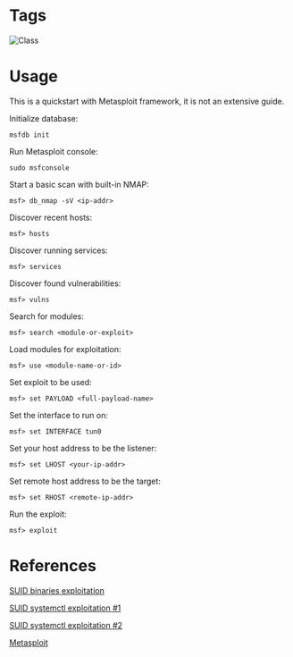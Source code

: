 # Tags
![Class](https://img.shields.io/static/v1?label=Class&message=Reconnaissance&color=green)

# Usage
This is a quickstart with Metasploit framework, it is not an extensive guide.

Initialize database:

```console
msfdb init
```

Run Metasploit console:

```console
sudo msfconsole
```

Start a basic scan with built-in NMAP:

```console
msf> db_nmap -sV <ip-addr>
```

Discover recent hosts:

```console
msf> hosts
```

Discover running services:

```console
msf> services
```

Discover found vulnerabilities:

```console
msf> vulns
```

Search for modules:

```console
msf> search <module-or-exploit>
```

Load modules for exploitation:

```console
msf> use <module-name-or-id>
```

Set exploit to be used:

```console
msf> set PAYLOAD <full-payload-name>
```

Set the interface to run on:
```console
msf> set INTERFACE tun0
```

Set your host address to be the listener:

```console
msf> set LHOST <your-ip-addr>
```

Set remote host address to be the target:

```console
msf> set RHOST <remote-ip-addr>
```

Run the exploit:

```console
msf> exploit
```


# References
[SUID binaries exploitation](https://www.hackingarticles.in/linux-privilege-escalation-using-suid-binaries/)

[SUID systemctl exploitation #1](https://medium.com/@klockw3rk/privilege-escalation-leveraging-misconfigured-systemctl-permissions-bc62b0b28d49)

[SUID systemctl exploitation #2](https://gtfobins.github.io/gtfobins/systemctl/)

[Metasploit](https://github.com/Code-L0V3R/suid_systemctl)